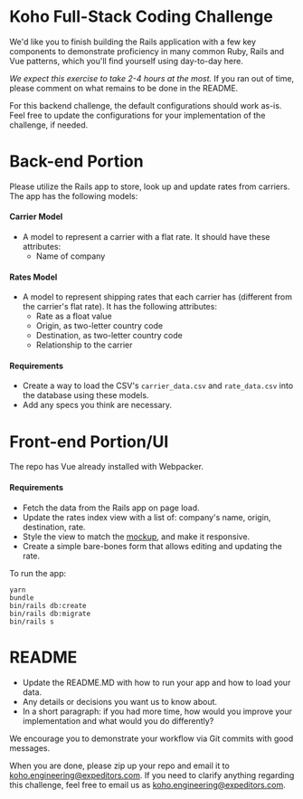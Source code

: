 # Koho Full-Stack Coding Challenge

We'd like you to finish building the Rails application with a few key components to demonstrate proficiency in many common Ruby, Rails and Vue patterns, which you'll find yourself using day-to-day here.

*We expect this exercise to take 2-4 hours at the most.* If you ran out of time, please comment on what remains to be done in the README.

For this backend challenge, the default configurations should work as-is. Feel free to update the configurations for your implementation of the challenge, if needed.

# Back-end Portion

Please utilize the Rails app to store, look up and update rates from carriers.
The app has the following models:

#### Carrier Model
* A model to represent a carrier with a flat rate. It should have these attributes:
  * Name of company

#### Rates Model
* A model to represent shipping rates that each carrier has (different from the carrier's flat rate). It has the following attributes:
  * Rate as a float value
  * Origin, as two-letter country code
  * Destination, as two-letter country code
  * Relationship to the carrier

#### Requirements
* Create a way to load the CSV's `carrier_data.csv` and `rate_data.csv` into the database using these models.
* Add any specs you think are necessary.

# Front-end Portion/UI

The repo has Vue already installed with Webpacker.

#### Requirements
* Fetch the data from the Rails app on page load.
* Update the rates index view with a list of: company's name, origin, destination, rate.
* Style the view to match the [mockup](https://www.figma.com/file/HSbd9xjW2S1gsx5EL0bK91/F%2FE-Challenge?node-id=0%3A1), and make it responsive.
* Create a simple bare-bones form that allows editing and updating the rate.

To run the app:
```
yarn
bundle
bin/rails db:create
bin/rails db:migrate
bin/rails s
```

# README
* Update the README.MD with how to run your app and how to load your data.
* Any details or decisions you want us to know about.
* In a short paragraph: if you had more time, how would you improve your implementation and what would you do differently?

We encourage you to demonstrate your workflow via Git commits with good messages.

When you are done, please zip up your repo and email it to koho.engineering@expeditors.com. If you need to clarify anything regarding this challenge, feel free to email us as koho.engineering@expeditors.com.
